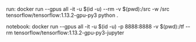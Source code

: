 run:
	docker run --gpus all -it -u $(id -u) --rm -v $(pwd):/src -w /src tensorflow/tensorflow:1.13.2-gpu-py3 python .

notebook:
	docker run --gpus all -it -u $(id -u) -p 8888:8888 -v $(pwd):/tf --rm tensorflow/tensorflow:1.13.2-gpu-py3-jupyter
